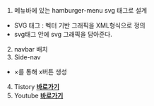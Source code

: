 1. 메뉴바에 있는 hamburger-menu svg 태그로 설계<br>
- SVG 태그 : 벡터 기반 그래픽을 XML형식으로 정의<br>
- svg태그 안에 svg 그래픽을 담아준다.<br>
2. navbar 배치<br>
3. Side-nav<br>
- &times;를 통해 x버튼 생성<br>

4. Tistory
<a href = "https://lch7215.tistory.com/143"><strong>바로가기</strong></a><br>
5. Youtube
<a href = "https://www.youtube.com/watch?v=wpGNFGqNfdU"><strong>바로가기</strong></a><br>

